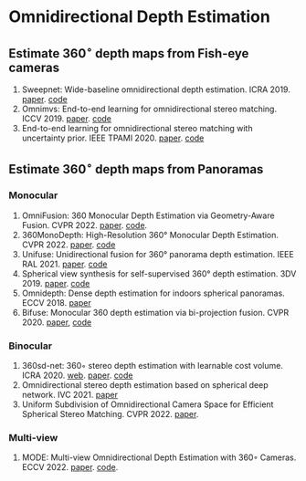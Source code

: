 # Omnidirectional Depth Estimation

## Estimate 360$^\circ$ depth maps from **Fish-eye cameras**
1. Sweepnet: Wide-baseline omnidirectional depth estimation. ICRA 2019. [paper](https://arxiv.org/abs/1902.10904). [code](https://github.com/hyu-cvlab/sweepnet)
2. Omnimvs: End-to-end learning for omnidirectional stereo matching. ICCV 2019. [paper](https://openaccess.thecvf.com/content_ICCV_2019/html/Won_OmniMVS_End-to-End_Learning_for_Omnidirectional_Stereo_Matching_ICCV_2019_paper.html). [code](https://github.com/hyu-cvlab/omnimvs-pytorch)
3. End-to-end learning for omnidirectional stereo matching with uncertainty prior. IEEE TPAMI 2020. [paper](https://ieeexplore.ieee.org/document/9086445). [code](https://github.com/hyu-cvlab/omnimvs-pytorch)

## Estimate 360$^\circ$ depth maps from **Panoramas**

### Monocular
1. OmniFusion: 360 Monocular Depth Estimation via Geometry-Aware Fusion. CVPR 2022. [paper](https://openaccess.thecvf.com/content/CVPR2022/papers/Li_OmniFusion_360_Monocular_Depth_Estimation_via_Geometry-Aware_Fusion_CVPR_2022_paper.pdf). [code](https://github.com/yuyanli0831/OmniFusion).
2. 360MonoDepth: High-Resolution 360° Monocular Depth Estimation. CVPR 2022. [paper](https://openaccess.thecvf.com/content/CVPR2022/papers/Rey-Area_360MonoDepth_High-Resolution_360deg_Monocular_Depth_Estimation_CVPR_2022_paper.pdf). [code](https://manurare.github.io/360monodepth/)
3. Unifuse: Unidirectional fusion for 360° panorama depth estimation. IEEE RAL 2021. [paper](https://arxiv.org/abs/2102.03550). [code](https://github.com/alibaba/UniFuse-Unidirectional-Fusion)
4. Spherical view synthesis for self-supervised 360° depth estimation. 3DV 2019. [paper](https://arxiv.org/abs/1909.08112). [code](https://github.com/VCL3D/SphericalViewSynthesis)
5. Omnidepth: Dense depth estimation for indoors spherical panoramas. ECCV 2018. [paper](https://arxiv.org/pdf/1807.09620.pdf)
6. Bifuse: Monocular 360 depth estimation via bi-projection fusion. CVPR 2020. [paper](https://openaccess.thecvf.com/content_CVPR_2020/html/Wang_BiFuse_Monocular_360_Depth_Estimation_via_Bi-Projection_Fusion_CVPR_2020_paper.html), [code](https://github.com/Yeh-yu-hsuan/BiFuse)

### Binocular
1. 360sd-net: 360◦ stereo depth estimation with learnable cost volume. ICRA 2020. [web](https://albert100121.github.io/360SD-Net-Project-Page/). [paper](https://arxiv.org/abs/1911.04460v2). [code](https://github.com/albert100121/360SD-Net)
2. Omnidirectional stereo depth estimation based on spherical deep network. IVC 2021. [paper](https://www.sciencedirect.com/science/article/abs/pii/S0262885621001694)
3. Uniform Subdivision of Omnidirectional Camera Space
for Efficient Spherical Stereo Matching. CVPR 2022. [paper](https://openaccess.thecvf.com/content/CVPR2022/papers/Kang_Uniform_Subdivision_of_Omnidirectional_Camera_Space_for_Efficient_Spherical_Stereo_CVPR_2022_paper.pdf).

### Multi-view
1. MODE: Multi-view Omnidirectional Depth Estimation with 360◦ Cameras. ECCV 2022. [paper](https://link.springer.com/content/pdf/10.1007/978-3-031-19827-4_12.pdf). [code](https://github.com/nju-ee/MODE-2022).


